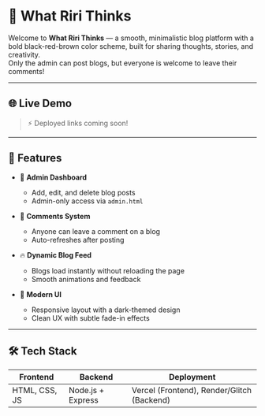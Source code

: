 # 📝 What Riri Thinks

Welcome to **What Riri Thinks** — a smooth, minimalistic blog platform with a bold black-red-brown color scheme, built for sharing thoughts, stories, and creativity.  
Only the admin can post blogs, but everyone is welcome to leave their comments!

---

## 🌐 Live Demo

> ⚡ Deployed links coming soon!

---

## 📁 Features

- 🧠 **Admin Dashboard**
  - Add, edit, and delete blog posts
  - Admin-only access via `admin.html`
  
- 💬 **Comments System**
  - Anyone can leave a comment on a blog
  - Auto-refreshes after posting

- 🔥 **Dynamic Blog Feed**
  - Blogs load instantly without reloading the page
  - Smooth animations and feedback

- 🎨 **Modern UI**
  - Responsive layout with a dark-themed design
  - Clean UX with subtle fade-in effects

---

## 🛠️ Tech Stack

| Frontend | Backend     | Deployment |
|----------|-------------|------------|
| HTML, CSS, JS | Node.js + Express | Vercel (Frontend), Render/Glitch (Backend) |
